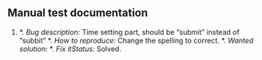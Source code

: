 ## Manual test documentation ##


  1. 
      *. *Bug description:* Time setting part, should be “submit” instead of “subbit”
      *. *How to reproduce:* Change the spelling to correct.
      *. *Wanted solution:* 
      *. *Fix itStatus:* Solved.
